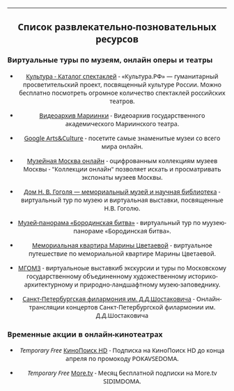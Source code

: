 
<style>
* {
    font-family: 'Noto Sans', sans-serif;}

li {
    text-align: center;
}

h2 {
    text-align: center;
}
</style>
---
## Список развлекательно-позновательных ресурсов

### Виртуальные туры по музеям, онлайн оперы и театры

* [Культура - Каталог спектаклей](https://www.culture.ru/theaters/performances "Культура - Каталог спектаклей") - «Культура.РФ» — гуманитарный просветительский проект, посвященный культуре России. Можно бесплатно посмотреть огромное количество спектаклей российских театров.

* [Видеоархив Мариинки](https://mariinsky.tv/v "Видеоархив Мариинки") - Видеоархив государственного академического Мариинского театра.

* [Google Arts&Culture](https://artsandculture.google.com/project/street-view "Google Arts&Culture") - посетите самые знаменитые музеи со всего мира онлайн.

* [Музейная Москва онлайн](https://union.catalog.mos.ru/ "Музейная Москва онлайн") - оцифрованным коллекциям музеев Москвы - "Коллекции онлайн" позволяет искать и просматривать экспонаты музеев Москвы.

* [Дом Н. В. Гоголя — мемориальный музей и научная библиотека](http://domgogolya.ru/museum/virtual/ "Дом Н. В. Гоголя — мемориальный музей и научная библиотека") - виртуальный тур по музею и виртуальная выставки, посвященные Н.В. Гоголю.

* [Музей-панорама «Бородинская битва»](http://mpbb.ru/data/vtours/borodino/?lp=p1&lang=ru "Музей-панорама «Бородинская битва»") - виртуальный тур по муузею-панораме «Бородинская битва».

* [Мемориальная квартира Марины Цветаевой](http://www.dommuseum.ru/3dtour/ "Мемориальная квартира Марины Цветаевой") - виртуальное путешествие по мемориальной квартире Марины Цветаевой.

* [МГОМЗ](http://www.mgomz.ru/posetitelyam/virtualnyiy-muzey/ "МГОМЗ") - виртуальноые выставкиб экскурсии и туры по Московскому государственному объединенному художественному историко-архитектурному и природно-ландшафтному музею-заповеднику.

* [Санкт-Петербургская филармония им. Д.Д.Шостаковича](https://www.philharmonia.spb.ru/media/online/ "Санкт-Петербургская филармония им. Д.Д.Шостаковича") - Онлайн-трансляции концертов Санкт-Петербургской филармонии им. Д.Д.Шостаковича


### Временные акции в онлайн-кинотеатрах

* *Temporary Free* [КиноПоиск HD](https://t.me/kinopoiskhdhd/759/ "КиноПоиск HD") - Подписка на КиноПоиск HD до конца апреля по промокоду POKAVSEDOMA.

* *Temporary Free* [More.tv](https://more.tv/authentication "More.tv") - Месяц бесплатной подписки на More.tv SIDIMDOMA.







